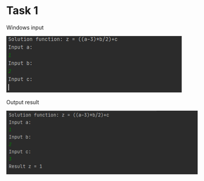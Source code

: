 Task 1
====================

Windows input 

![](https://github.com/DzmitrySiarheyeu/Epam/blob/main/First-chapter-of-the-cours/Linear%20programs/Task%201/img/1.PNG)

Output result

![](https://github.com/DzmitrySiarheyeu/Epam/blob/main/First-chapter-of-the-cours/Linear%20programs/Task%201/img/2.PNG)
